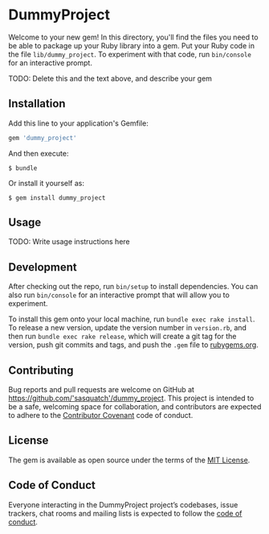 # DummyProject

Welcome to your new gem! In this directory, you'll find the files you need to be able to package up your Ruby library into a gem. Put your Ruby code in the file `lib/dummy_project`. To experiment with that code, run `bin/console` for an interactive prompt.

TODO: Delete this and the text above, and describe your gem

## Installation

Add this line to your application's Gemfile:

```ruby
gem 'dummy_project'
```

And then execute:

    $ bundle

Or install it yourself as:

    $ gem install dummy_project

## Usage

TODO: Write usage instructions here

## Development

After checking out the repo, run `bin/setup` to install dependencies. You can also run `bin/console` for an interactive prompt that will allow you to experiment.

To install this gem onto your local machine, run `bundle exec rake install`. To release a new version, update the version number in `version.rb`, and then run `bundle exec rake release`, which will create a git tag for the version, push git commits and tags, and push the `.gem` file to [rubygems.org](https://rubygems.org).

## Contributing

Bug reports and pull requests are welcome on GitHub at https://github.com/'sasquatch'/dummy_project. This project is intended to be a safe, welcoming space for collaboration, and contributors are expected to adhere to the [Contributor Covenant](http://contributor-covenant.org) code of conduct.

## License

The gem is available as open source under the terms of the [MIT License](https://opensource.org/licenses/MIT).

## Code of Conduct

Everyone interacting in the DummyProject project’s codebases, issue trackers, chat rooms and mailing lists is expected to follow the [code of conduct](https://github.com/'sasquatch'/dummy_project/blob/master/CODE_OF_CONDUCT.md).
